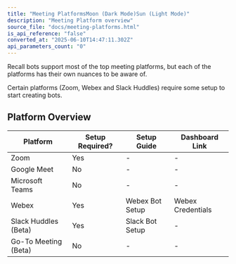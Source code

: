 ```yaml
---
title: "Meeting PlatformsMoon (Dark Mode)Sun (Light Mode)"
description: "Meeting Platform overview"
source_file: "docs/meeting-platforms.html"
is_api_reference: "false"
converted_at: "2025-06-10T14:47:11.302Z"
api_parameters_count: "0"
---
```

Recall bots support most of the top meeting platforms, but each of the platforms has their own nuances to be aware of.

Certain platforms (Zoom, Webex and Slack Huddles) require some setup to start creating bots.

## Platform Overview

[](#platform-overview)

| Platform | Setup Required? | Setup Guide | Dashboard Link |
| --- | --- | --- | --- |
| Zoom | Yes | - | - |
| Google Meet | No | - | - |
| Microsoft Teams | No | - | - |
| Webex | Yes | Webex Bot Setup | Webex Credentials |
| Slack Huddles (Beta) | Yes | Slack Bot Setup | - |
| Go-To Meeting (Beta) | No | - | - |
